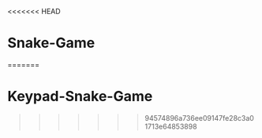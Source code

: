 <<<<<<< HEAD
# Snake-Game
=======
# Keypad-Snake-Game
>>>>>>> 94574896a736ee09147fe28c3a01713e64853898
